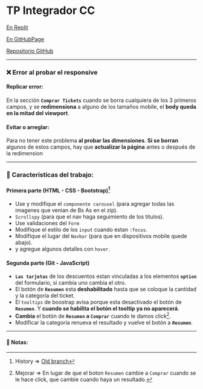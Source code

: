 # TP Integrador CC

[En Replit](https://tp.brunoripoll1.repl.co)

[En GitHubPage](https://bandikyu.github.io/trabajoCC/)

[Repositorio GitHub](https://github.com/Bandikyu/trabajoCC)

---

### ❌ Error al probar el responsive

#### Replicar error:

En la sección **`Comprar Tickets`** cuando se borra cualquiera de los 3 primeros campos, y se **redimensiona** a alguno de los tamaños mobile, el **body queda en la mitad del viewport**. 

#### Evitar o arreglar:
Para no tener este problema **al probar las dimensiones**. **Si se borran** algunos de estos campos, hay que **actualizar la página** antes o después de la redimension 

---

### 📑 Características del trabajo:

#### Primera parte (HTML - CSS - Bootstrap)[^2]
- Use y modifique el `componente carousel` (para agregar todas las imagenes que venian de Bs As en el zip).
- `Scrollspy` (para que el nav haga seguimiento de los titulos).
- Use validaciones del `Form`
- Modifique el estilo de los `input` cuando estan `:focus`.
- Modifique el lugar del `Navbar` (para que en dispositivos mobile quede abajo).
- y agregue algunos detalles con `hover`.

#### Segunda parte (Git - JavaScript)
- **`Las tarjetas`** de los descuentos estan vinculadas a los elementos **`option`** del formulario, si cambia uno cambia el otro.
- El botón de **`Resumen`** esta **deshabilitado** hasta que se coloque la cantidad y la categoría del ticket.
- El `tooltips` de boostrap avisa porque esta desactivado el botón de **`Resumen`**. Y **cuando se habilita el botón el tooltip ya no aparecerá**.
- **Cambia** el botón de **`Resumen` a `Comprar`** cuando le damos click[^1].
- Modificar la categoría renueva el resultado y vuelve el botón a **`Resumen`**.

---
#### 📘 Notas:
[^1]: Mejorar => En lugar de que el boton `Resumen` cambie a `Comprar` cuando se le hace click, que cambie cuando haya un resultado.
[^2]: History => [Old branch](https://github.com/Bandikyu/trabajoCC/tree/HTML-CSS-Boostrap)
